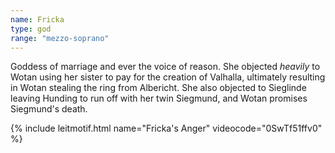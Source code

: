 ```yaml
---
name: Fricka
type: god
range: "mezzo-soprano"
---
```


Goddess of marriage and ever the voice of reason. She objected *heavily* to Wotan using her sister to pay for the creation of Valhalla, ultimately resulting in Wotan stealing the ring from Albericht. She also objected to Sieglinde leaving Hunding to run off with her twin Siegmund, and Wotan promises Siegmund's death.

{% include leitmotif.html name="Fricka's Anger" videocode="0SwTf51ffv0" %}